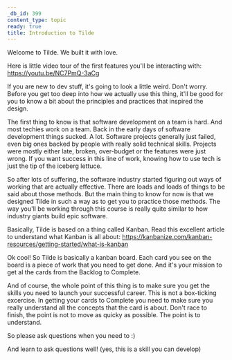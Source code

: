 ```yaml
---
_db_id: 399
content_type: topic
ready: true
title: Introduction to Tilde
---
```


Welcome to Tilde. We built it with love.

Here is little video tour of the first features you'll be interacting with: https://youtu.be/NC7PmQ-3aCg

If you are new to dev stuff, it's going to look a little weird. Don't worry. Before you get too deep into how we actually use this thing, it'll be good for you to know a bit about the principles and practices that inspired the design.

The first thing to know is that software development on a team is hard. And most techies work on a team. Back in the early days of software development things sucked. A lot. Software projects generally just failed, even big ones backed by people with really solid technical skills. Projects were mostly either late, broken, over-budget or the features were just wrong. If you want success in this line of work, knowing how to use tech is just the tip of the iceberg lettuce.

So after lots of suffering, the software industry started figuring out ways of working that are actually effective. There are loads and loads of things to be said about those methods. But the main thing to know for now is that we designed Tilde in such a way as to get you to practice those methods. The way you'll be working through this course is really quite similar to how industry giants build epic software.

Basically, Tilde is based on a thing called Kanban. Read this excellent article to understand what Kanban is all about: https://kanbanize.com/kanban-resources/getting-started/what-is-kanban

Ok cool! So Tilde is basically a kanban board. Each card you see on the board is a piece of work that you need to get done. And it's your mission to get al the cards from the Backlog to Complete.

And of course, the whole point of this thing is to make sure you get the skills you need to launch your successful career. This is not a box-ticking excercise. In getting your cards to Complete you need to make sure you really understand all the concepts that the card is about. Don't race to finish, the point is not to move as quicky as possible. The point is to understand.

So please ask questions when you need to :)

And learn to ask questions well! (yes, this is a skill you can develop)